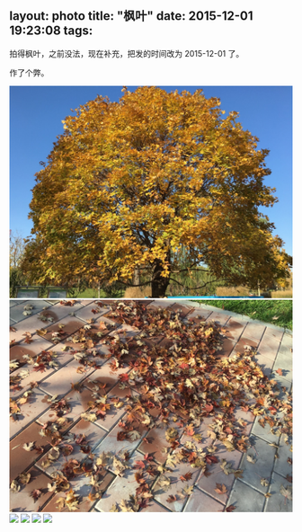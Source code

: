layout: photo
title: "枫叶"
date: 2015-12-01 19:23:08
tags:
---

拍得枫叶，之前没法，现在补充，把发的时间改为 2015-12-01 了。

<!--more-->

作了个弊。

![](/picture/maple-leaf/IMG_0124.jpg)
![](/picture/maple-leaf/IMG_0125.jpg)
![](/picture/maple-leaf/IMG_0126.jpg)
![](/picture/maple-leaf/IMG_0127.jpg)
![](/picture/maple-leaf/IMG_0128.jpg)
![](/picture/maple-leaf/IMG_0129.jpg)